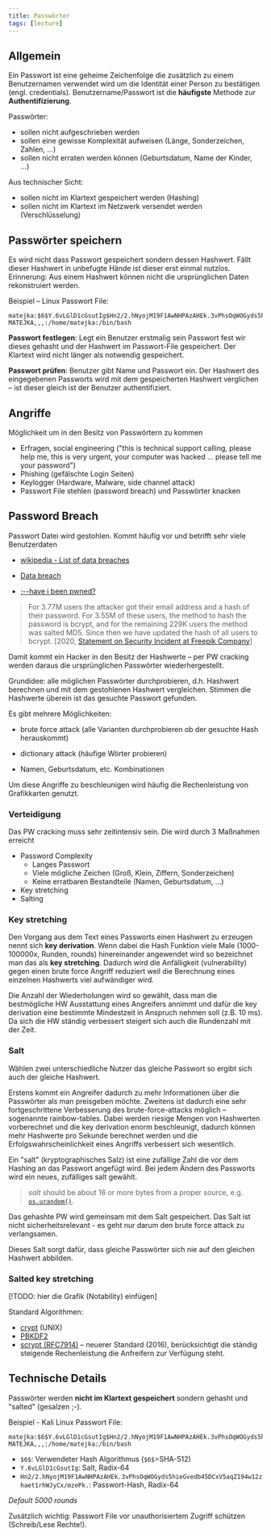 ```yaml
---
title: Passwörter
tags: [lecture]
---
```




## Allgemein

Ein Passwort ist eine geheime Zeichenfolge die zusätzlich zu einem Benutzernamen verwendet wird um die Identität einer Person zu bestätigen (engl. credentials). Benutzername/Passwort ist die **häufigste** Methode zur **Authentifizierung**.

Passwörter:

- sollen nicht aufgeschrieben werden
- sollen eine gewisse Komplexität aufweisen (Länge, Sonderzeichen, Zahlen, ...)
- sollen nicht erraten werden können (Geburtsdatum, Name der Kinder, ...)



Aus technischer Sicht:

- sollen nicht im Klartext gespeichert werden (Hashing)
- sollen nicht im Klartext im Netzwerk versendet werden (Verschlüsselung)



## Passwörter speichern

Es wird nicht dass Passwort gespeichert sondern dessen Hashwert. Fällt dieser Hashwert in unbefugte Hände ist dieser erst einmal nutzlos. Erinnerung: Aus einem Hashwert können nicht die ursprünglichen Daten rekonstruiert werden.

Beispiel – Linux Passwort File:

```
matejka:$6$Y.6vLGlD1cGsutIg$Hn2/2.hNyojM19F1AwNHPAzAHEk.3vPhsOqWOGyds5hieGvedb45DCxV5aqZ194w12zhaet1rhWJyCx/mzePk.:1000:1000:Franz MATEJKA,,,:/home/matejka:/bin/bash
```

**Passwort festlegen**: Legt ein Benutzer erstmalig sein Passwort fest wir dieses gehasht und der Hashwert im Passwort-File gespeichert. Der Klartext wird nicht länger als notwendig gespeichert.

**Passwort prüfen**: Benutzer gibt Name und Passwort ein. Der Hashwert des eingegebenen Passworts wird mit dem gespeicherten Hashwert verglichen – ist dieser gleich ist der Benutzer authentifiziert.



## Angriffe

Möglichkeit um in den Besitz von Passwörtern zu kommen 

- Erfragen, social engineering ("this is  technical support calling, please help me, this is very urgent, your computer was hacked ... please tell me your password")
- Phishing (gefälschte Login Seiten)
- Keylogger (Hardware, Malware, side channel attack)
- Passwort File stehlen (password breach) und Passwörter knacken



## Password Breach

Passwort Datei wird gestohlen. Kommt häufig vor und betrifft sehr viele Benutzerdaten

- [wikipedia - List of data breaches](https://en.wikipedia.org/wiki/List_of_data_breaches)
- [Data breach](https://en.wikipedia.org/wiki/Data_breach#2019)

- [;--have i been pwned?](https://haveibeenpwned.com)

> For  3.77M users the attacker got their email address and a hash of their password. For 3.55M of these users, the method to hash the password is bcrypt, and for the remaining 229K users the method was salted MD5. Since then we have updated the hash of all users to bcrypt. [2020, [Statement on Security Incident at Freepik Company](https://www.freepik.com/blog/statement-on-security-incident-at-freepik-company/)]

Damit kommt ein Hacker in den Besitz der Hashwerte – per PW cracking werden daraus die ursprünglichen Passwörter wiederhergestellt. 

Grundidee: alle möglichen Passwörter durchprobieren, d.h. Hashwert berechnen und mit dem gestohlenen Hashwert vergleichen. Stimmen die Hashwerte überein ist das gesuchte Passwort gefunden. 

Es gibt mehrere Möglichkeiten:

- brute force attack (alle Varianten durchprobieren ob der gesuchte Hash herauskommt)
- dictionary attack (häufige Wörter probieren)

- Namen, Geburtsdatum, etc. Kombinationen

Um diese Angriffe zu beschleunigen wird häufig die Rechenleistung von Grafikkarten genutzt.

### Verteidigung

Das PW cracking muss sehr zeitintensiv sein. Die wird durch 3 Maßnahmen erreicht

- Password Complexity
  - Langes Passwort
  - Viele mögliche Zeichen (Groß, Klein, Ziffern, Sonderzeichen)
  - Keine erratbaren Bestandteile (Namen, Geburtsdatum, ...)
- Key stretching
- Salting

### Key stretching

Den Vorgang aus dem Text eines Passworts einen Hashwert zu erzeugen nennt sich **key derivation**. Wenn dabei die Hash Funktion viele Male (1000-100000x, Runden, rounds) hinereinander angewendet wird so bezeichnet man das als **key stretching**. Dadurch wird die Anfälligkeit (vulnerability) gegen einen brute force Angriff reduziert weil die Berechnung eines einzelnen Hashwerts viel aufwändiger wird.

Die Anzahl der Wiederholungen wird so gewählt, dass man die bestmögliche HW Ausstattung eines Angreifers annimmt und dafür die key derivation eine bestimmte Mindestzeit in Anspruch nehmen soll (z.B. 10 ms). Da sich die HW ständig verbessert steigert sich auch die Rundenzahl mit der Zeit.

### Salt

Wählen zwei unterschiedliche Nutzer das gleiche Passwort so ergibt sich auch der gleiche Hashwert. 

Erstens kommt ein Angreifer dadurch zu mehr Informationen über die Passwörter als man preisgeben möchte. Zweitens ist dadurch eine sehr fortgeschrittene Verbesserung des brute-force-attacks möglich – sogenannte rainbow-tables. Dabei werden riesige Mengen von Hashwerten vorberechnet und die key derivation enorm beschleunigt, dadurch können mehr Hashwerte pro Sekunde berechnet werden und die Erfolgswahrscheinlichkeit eines Angriffs verbessert sich wesentlich.

Ein "salt" (kryptographisches Salz) ist eine zufällige Zahl die vor dem Hashing an das Passwort angefügt wird. Bei jedem Ändern des Passworts wird ein neues, zufälliges salt gewählt.

> *salt* should be about 16 or more bytes from a proper source, e.g. [`os.urandom()`](https://docs.python.org/3/library/os.html#os.urandom).

Das gehashte PW wird gemeinsam mit dem Salt gespeichert. Das Salt ist nicht sicherheitsrelevant - es geht nur darum den brute force attack zu verlangsamen.

Dieses Salt sorgt dafür, dass gleiche Passwörter sich nie auf den gleichen Hashwert abbilden.



### Salted key stretching

[!TODO: hier die Grafik (Notability) einfügen]

Standard Algorithmen:

- [crypt](https://en.wikipedia.org/wiki/Crypt_(C)) (UNIX)
- [PBKDF2](https://en.wikipedia.org/wiki/PBKDF2)
- [scrypt (RFC7914)](https://tools.ietf.org/html/rfc7914.html) – neuerer Standard (2016), berücksichtigt die ständig steigende Rechenleistung die Anfreifern zur Verfügung steht.



## Technische Details

Passwörter werden **nicht im Klartext gespeichert** sondern gehasht und "salted" (gesalzen ;-).

Beispiel - Kali Linux Passwort File:

```
matejka:$6$Y.6vLGlD1cGsutIg$Hn2/2.hNyojM19F1AwNHPAzAHEk.3vPhsOqWOGyds5hieGvedb45DCxV5aqZ194w12zhaet1rhWJyCx/mzePk.:1000:1000:Franz MATEJKA,,,:/home/matejka:/bin/bash
```

- `$6$`: Verwendeter Hash Algorithmus (`$6$`=SHA-512)
- `Y.6vLGlD1cGsutIg`: Salt, Radix-64
- `Hn2/2.hNyojM19F1AwNHPAzAHEk.3vPhsOqWOGyds5hieGvedb45DCxV5aqZ194w12zhaet1rhWJyCx/mzePk.`: Passwort-Hash, Radix-64

*Default 5000 rounds*

Zusätzlich wichtig: Passwort File vor unauthorisiertem Zugriff schützen (Schreib/Lese Rechte!).



